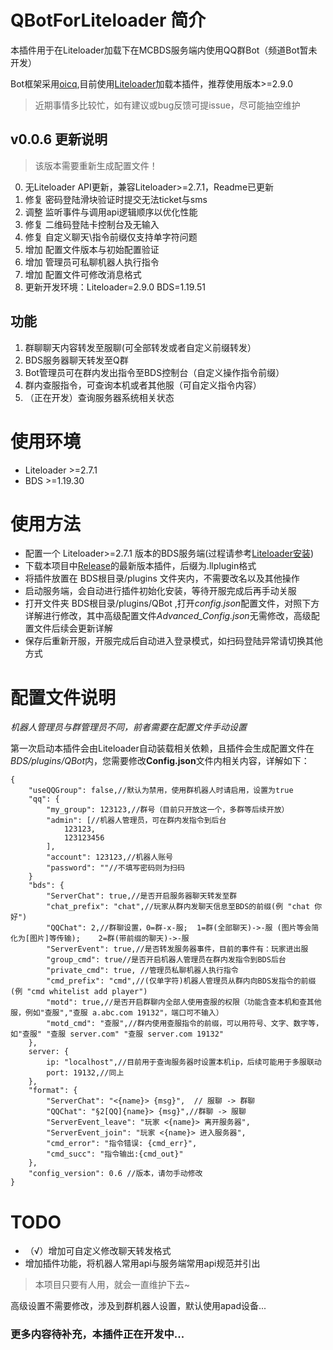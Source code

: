 # QBotForLiteloader 简介

本插件用于在Liteloader加载下在MCBDS服务端内使用QQ群Bot（频道Bot暂未开发）

Bot框架采用[oicq](https://github.com/takayama-lily/oicq),目前使用[Liteloader](https://github.com/LiteLDev/LiteLoaderBDS)加载本插件，推荐使用版本>=2.9.0

> 近期事情多比较忙，如有建议或bug反馈可提issue，尽可能抽空维护

## v0.0.6 更新说明
> 该版本需要重新生成配置文件！
0. 无Liteloader API更新，兼容Liteloader>=2.7.1，Readme已更新
1. 修复 密码登陆滑块验证时提交无法ticket与sms
2. 调整 监听事件与调用api逻辑顺序以优化性能
3. 修复 二维码登陆卡控制台及无输入
4. 修复 自定义聊天\指令前缀仅支持单字符问题
5. 增加 配置文件版本与初始配置验证
6. 增加 管理员可私聊机器人执行指令
7. 增加 配置文件可修改消息格式
8. 更新开发环境：Liteloader=2.9.0 BDS=1.19.51

## 功能
1. 群聊聊天内容转发至服聊(可全部转发或者自定义前缀转发）
2. BDS服务器聊天转发至Q群
3. Bot管理员可在群内发出指令至BDS控制台（自定义操作指令前缀）
4. 群内查服指令，可查询本机或者其他服（可自定义指令内容）
5. （正在开发）查询服务器系统相关状态

# 使用环境
- Liteloader >=2.7.1
- BDS >=1.19.30

# 使用方法
- 配置一个 Liteloader>=2.7.1 版本的BDS服务端(过程请参考[Liteloader安装](https://github.com/LiteLDev/LiteLoaderBDS/blob/main/README_zh-cn.md#-%E5%AE%89%E8%A3%85))
- 下载本项目中[Release](https://github.com/yanhy2000/QBotForLiteloader/releases)的最新版本插件，后缀为.llplugin格式
- 将插件放置在 BDS根目录/plugins 文件夹内，不需要改名以及其他操作
- 启动服务端，会自动进行插件初始化安装，等待开服完成后再手动关服
- 打开文件夹 BDS根目录/plugins/QBot ,打开*config.json*配置文件，对照下方详解进行修改，其中高级配置文件*Advanced_Config.json*无需修改，高级配置文件后续会更新详解
- 保存后重新开服，开服完成后自动进入登录模式，如扫码登陆异常请切换其他方式

# 配置文件说明
*机器人管理员与群管理员不同，前者需要在配置文件手动设置*

第一次启动本插件会由Liteloader自动装载相关依赖，且插件会生成配置文件在*BDS/plugins/QBot*内，您需要修改**Config.json**文件内相关内容，详解如下：

```
{
	"useQQGroup": false,//默认为禁用，使用群机器人时请启用，设置为true
	"qq": {
		"my_group": 123123,//群号（目前只开放这一个，多群等后续开放）
		"admin": [//机器人管理员，可在群内发指令到后台
			123123,
			123123456
		],
		"account": 123123,//机器人账号
		"password": ""//不填写密码则为扫码
	}
	"bds": {
		"ServerChat": true,//是否开启服务器聊天转发至群
		"chat_prefix": "chat",//玩家从群内发聊天信息至BDS的前缀(例 "chat 你好")
		"QQChat": 2,//群聊设置，0=群-x-服;  1=群(全部聊天)->-服 (图片等会简化为[图片]等传输);	2=群(带前缀的聊天)->-服
		"ServerEvent": true,//是否转发服务器事件，目前的事件有：玩家进出服
		"group_cmd": true//是否开启机器人管理员在群内发指令到BDS后台
		"private_cmd": true, //管理员私聊机器人执行指令
		"cmd_prefix": "cmd",//(仅单字符)机器人管理员从群内向BDS发指令的前缀 (例 "cmd whitelist add player")
		"motd": true,//是否开启群聊内全部人使用查服的权限（功能含查本机和查其他服，例如"查服","查服 a.abc.com 19132"，端口可不输入）
		"motd_cmd": "查服",//群内使用查服指令的前缀，可以用符号、文字、数字等，如"查服" "查服 server.com" "查服 server.com 19132"
	},
	server: {
		ip: "localhost",//目前用于查询服务器时设置本机ip，后续可能用于多服联动
		port: 19132,//同上
	},
	"format": {
		"ServerChat": "<{name}> {msg}",  // 服聊 -> 群聊
		"QQChat": "§2[QQ]{name}> {msg}",//群聊 -> 服聊
		"ServerEvent_leave": "玩家 <{name}> 离开服务器",
		"ServerEvent_join": "玩家 <{name}> 进入服务器",
		"cmd_error": "指令错误: {cmd_err}",
		"cmd_succ": "指令输出:{cmd_out}"
	},
	"config_version": 0.6 //版本，请勿手动修改
}
```

# TODO

- （√）增加可自定义修改聊天转发格式
- 增加插件功能，将机器人常用api与服务端常用api规范并引出

> 本项目只要有人用，就会一直维护下去~

高级设置不需要修改，涉及到群机器人设置，默认使用apad设备...

### 更多内容待补充，本插件正在开发中...
